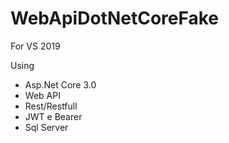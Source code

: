 # WebApiDotNetCoreFake
For VS 2019

Using
- Asp.Net Core 3.0
- Web API
- Rest/Restfull
- JWT e Bearer
- Sql Server
